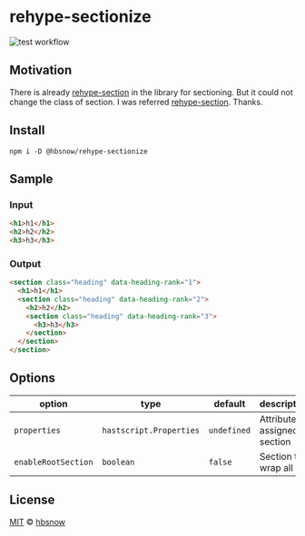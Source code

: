 # rehype-sectionize

![test workflow](https://github.com/hbsnow/rehype-sectionize/actions/workflows/test.yml/badge.svg)

## Motivation

There is already [rehype-section][rehype-section] in the library for sectioning. But it could not change the class of section. I was referred [rehype-section][rehype-section]. Thanks.

## Install

```
npm i -D @hbsnow/rehype-sectionize
```

## Sample

### Input

```html
<h1>h1</h1>
<h2>h2</h2>
<h3>h3</h3>
```

### Output

```html
<section class="heading" data-heading-rank="1">
  <h1>h1</h1>
  <section class="heading" data-heading-rank="2">
    <h2>h2</h2>
    <section class="heading" data-heading-rank="3">
      <h3>h3</h3>
    </section>
  </section>
</section>
```

## Options

| option              | type                    | default     | description                    |
| ------------------- | ----------------------- | ----------- | ------------------------------ |
| `properties`        | `hastscript.Properties` | `undefined` | Attributes assigned to section |
| `enableRootSection` | `boolean`               | `false`     | Section to wrap all            |

## License

[MIT][license] © [hbsnow][author]

[license]: license
[author]: https://hbsnow.dev
[rehype-section]: https://github.com/agentofuser/rehype-section
